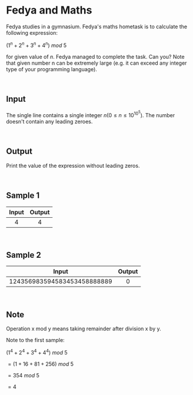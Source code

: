 # Fedya and Maths

Fedya studies in a gymnasium. Fedya's maths hometask is to calculate the following expression:

$(1^n+2^n+3^n+4^n)$ $mod$ $5$

for given value of $n$. Fedya managed to complete the task. Can you? Note that given number n can be extremely large (e.g. it can exceed any integer type of your programming language).

</br>

## Input

The single line contains a single integer $n (0 \le n \le 10^{10^5})$. The number doesn't contain any leading zeroes.

</br>

## Output

Print the value of the expression without leading zeros.

</br>

## Sample 1

| Input         | Output |
| :---:         | :---:  |
| 4             | 4      |

</br>

## Sample 2

| Input                       | Output |
| :---:                       | :---:  |
| 124356983594583453458888889 | 0      |

</br>

## Note

Operation x mod y means taking remainder after division x by y.

Note to the first sample:

$(1^4+2^4+3^4+4^4)$ $mod$ $5$ 

$= (1+16+81+256)$  $mod$ $5$

$= 354$ $mod$ $5$

$= 4$